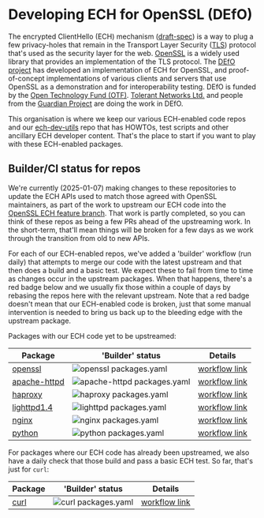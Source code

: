 # Developing ECH for OpenSSL (DEfO)

<p> The encrypted ClientHello (ECH) mechanism 
(<a href="https://tools.ietf.org/html/draft-ietf-tls-esni">draft-spec</a>) is a
way to plug a few privacy-holes that remain in the Transport Layer Security 
(<a href="https://tools.ietf.org/html/rfc8446">TLS</a>) protocol that's used as
the security layer for the web. <a href="https://openssl.org/">OpenSSL</a> is a
widely used library that provides an implementation of the TLS protocol.  The
<a href="https://defo.ie">DEfO project</a> has developed an implementation of
ECH for OpenSSL, and proof-of-concept implementations of various clients and servers that use OpenSSL as a
demonstration and for interoperability testing.  DEfO is funded by
the <a href="https://www.opentech.fund/">Open Technology Fund (OTF)</a>.
<a href="https://tolerantnetworks.com/">Tolerant Networks
Ltd.</a> and people from the <a href="https://guardianproject.info/">Guardian
Project</a> are doing the work in DEfO. </p>

This organisation is where we keep our various ECH-enabled code
repos and our [ech-dev-utils](https://github.com/defo-project/ech-dev-utils)
repo that has HOWTOs, test scripts and other ancillary ECH developer content.
That's the place to start if you want to play with these ECH-enabled packages.

## Builder/CI status for repos

We're currently (2025-01-07) making changes to these repositories to update the
ECH APIs used to match those agreed with OpenSSL maintainers, as part of the
work to upstream our ECH code into the [OpenSSL ECH feature
branch](https://github.com/openssl/openssl/tree/feature/ech). That work is
partly completed, so you can think of these repos as being a few PRs ahead of
the upstreaming work. In the short-term, that'll mean things will be broken
for a few days as we work through the transition from old to new APIs.

For each of our ECH-enabled repos, we've added a 'builder' workflow (run daily)
that attempts to merge our code with the latest upstream and that then does a
build and a basic test. We expect these to fail from time to time as changes
occur in the upstream packages. When that happens, there's a red badge below
and we usually fix those within a couple of days by rebasing the repos here
with the relevant upstream. Note that a red badge doesn't mean that our
ECH-enabled code is broken, just that some manual intervention is needed to
bring us back up to the bleeding edge with the upstream package.

Packages with our ECH code yet to be upstreamed:

| Package  | 'Builder' status | Details |
|--|--|--|
| [openssl](https://github.com/defo-project/openssl) | ![openssl packages.yaml](https://github.com/defo-project/openssl/actions/workflows/packages.yaml/badge.svg) | [workflow link](https://github.com/defo-project/openssl/actions/workflows/packages.yaml) |
| [apache-httpd](https://github.com/defo-project/apache-httpd) | ![apache-httpd packages.yaml](https://github.com/defo-project/apache-httpd/actions/workflows/packages.yaml/badge.svg) | [workflow link](https://github.com/defo-project/apache-httpd/actions/workflows/packages.yaml) |
| [haproxy](https://github.com/defo-project/haproxy) | ![haproxy packages.yaml](https://github.com/defo-project/haproxy/actions/workflows/packages.yaml/badge.svg) | [workflow link](https://github.com/defo-project/haproxy/actions/workflows/packages.yaml) |
| [lighttpd1.4](https://github.com/defo-project/lighttpd1.4) | ![lighttpd packages.yaml](https://github.com/defo-project/lighttpd1.4/actions/workflows/packages.yaml/badge.svg) | [workflow link](https://github.com/defo-project/lighttpd1.4/actions/workflows/packages.yaml) |
| [nginx](https://github.com/defo-project/nginx) | ![nginx packages.yaml](https://github.com/defo-project/nginx/actions/workflows/packages.yaml/badge.svg) | [workflow link](https://github.com/defo-project/nginx/actions/workflows/packages.yaml) |
| [python](https://github.com/defo-project/cpython) | ![python packages.yaml](https://github.com/defo-project/cpython/actions/workflows/packages.yaml/badge.svg) | [workflow link](https://github.com/defo-project/cpython/actions/workflows/packages.yaml) |

For packages where our ECH code has already been upstreamed, we also have a
daily check that those build and pass a basic ECH test. So far, that's just
for ``curl``:

| Package  | 'Builder' status | Details |
|--|--|--|
| [curl](https://github.com/defo-project/curl) | ![curl packages.yaml](https://github.com/defo-project/curl/actions/workflows/packages.yaml/badge.svg) | [workflow link](https://github.com/defo-project/curl/actions/workflows/packages.yaml) |
